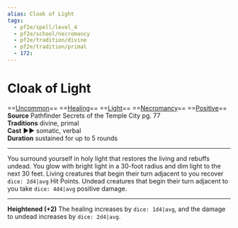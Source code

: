 ```yaml
---
alias: Cloak of Light
tags:
  - pf2e/spell/level_4
  - pf2e/school/necromancy
  - pf2e/tradition/divine
  - pf2e/tradition/primal
  - 172:
---
```


# Cloak of Light

==[Uncommon](Uncommon.md)== ==[Healing](Healing.md)== ==[Light](1%20TTRPG/PF2e%20Wiki/Traits/Light)== ==[Necromancy](Necromancy.md)== ==[Positive](Positive.md)==  
__Source__ Pathfinder Secrets of the Temple City pg. 77  
**Traditions** divine, primal  
**Cast** ►► somatic, verbal  
**Duration** sustained for up to 5 rounds

---

You surround yourself in holy light that restores the living and rebuffs undead. You glow with bright light in a 30-foot radius and dim light to the next 30 feet. Living creatures that begin their turn adjacent to you recover `dice: 2d4|avg` Hit Points. Undead creatures that begin their turn adjacent to you take `dice: 4d4|avg` positive damage.

<hr>

**Heightened (+2)** The healing increases by `dice: 1d4|avg`, and the damage to undead increases by `dice: 2d4|avg`.
